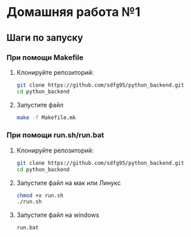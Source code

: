 # Домашняя работа №1

## Шаги по запуску

### При помощи Makefile
1. Клонируйте репозиторий:
   ```bash
   git clone https://github.com/sdfg95/python_backend.git
   cd python_backend
2. Запустите файл
    ```bash
   make -f Makefile.mk

### При помощи run.sh/run.bat
1. Клонируйте репозиторий:
   ```bash
   git clone https://github.com/sdfg95/python_backend.git
   cd python_backend
2. Запустите файл на мак или Линукс
    ```bash
   chmod +x run.sh
   ./run.sh
3. Запустите файл на windows
   ```bash
   run.bat
